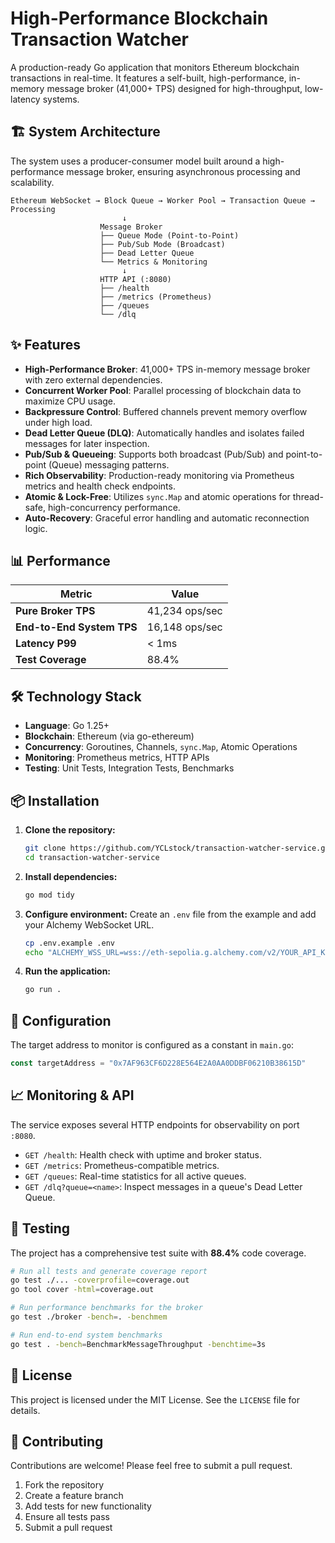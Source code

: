 # High-Performance Blockchain Transaction Watcher

A production-ready Go application that monitors Ethereum blockchain transactions in real-time. It features a self-built, high-performance, in-memory message broker (41,000+ TPS) designed for high-throughput, low-latency systems.

## 🏗️ System Architecture

The system uses a producer-consumer model built around a high-performance message broker, ensuring asynchronous processing and scalability.

```
Ethereum WebSocket → Block Queue → Worker Pool → Transaction Queue → Processing
                         ↓
                    Message Broker
                    ├── Queue Mode (Point-to-Point)
                    ├── Pub/Sub Mode (Broadcast)  
                    ├── Dead Letter Queue
                    └── Metrics & Monitoring
                         ↓
                    HTTP API (:8080)
                    ├── /health
                    ├── /metrics (Prometheus)
                    ├── /queues
                    └── /dlq
```

## ✨ Features

*   **High-Performance Broker**: 41,000+ TPS in-memory message broker with zero external dependencies.
*   **Concurrent Worker Pool**: Parallel processing of blockchain data to maximize CPU usage.
*   **Backpressure Control**: Buffered channels prevent memory overflow under high load.
*   **Dead Letter Queue (DLQ)**: Automatically handles and isolates failed messages for later inspection.
*   **Pub/Sub & Queueing**: Supports both broadcast (Pub/Sub) and point-to-point (Queue) messaging patterns.
*   **Rich Observability**: Production-ready monitoring via Prometheus metrics and health check endpoints.
*   **Atomic & Lock-Free**: Utilizes `sync.Map` and atomic operations for thread-safe, high-concurrency performance.
*   **Auto-Recovery**: Graceful error handling and automatic reconnection logic.

## 📊 Performance

| Metric | Value |
|--------|--------|
| **Pure Broker TPS** | 41,234 ops/sec |
| **End-to-End System TPS** | 16,148 ops/sec |
| **Latency P99** | < 1ms |
| **Test Coverage** | 88.4% |

## 🛠️ Technology Stack

- **Language**: Go 1.25+
- **Blockchain**: Ethereum (via go-ethereum)
- **Concurrency**: Goroutines, Channels, `sync.Map`, Atomic Operations
- **Monitoring**: Prometheus metrics, HTTP APIs
- **Testing**: Unit Tests, Integration Tests, Benchmarks

## 📦 Installation

1.  **Clone the repository:**
    ```bash
    git clone https://github.com/YCLstock/transaction-watcher-service.git
    cd transaction-watcher-service
    ```

2.  **Install dependencies:**
    ```bash
    go mod tidy
    ```

3.  **Configure environment:**
    Create an `.env` file from the example and add your Alchemy WebSocket URL.
    ```bash
    cp .env.example .env
    echo "ALCHEMY_WSS_URL=wss://eth-sepolia.g.alchemy.com/v2/YOUR_API_KEY" >> .env
    ```

4.  **Run the application:**
    ```bash
    go run .
    ```

## 🔧 Configuration

The target address to monitor is configured as a constant in `main.go`:
```go
const targetAddress = "0x7AF963CF6D228E564E2A0AA0DDBF06210B38615D"
```

## 📈 Monitoring & API

The service exposes several HTTP endpoints for observability on port `:8080`.

*   `GET /health`: Health check with uptime and broker status.
*   `GET /metrics`: Prometheus-compatible metrics.
*   `GET /queues`: Real-time statistics for all active queues.
*   `GET /dlq?queue=<name>`: Inspect messages in a queue's Dead Letter Queue.

## 🧪 Testing

The project has a comprehensive test suite with **88.4%** code coverage.

```bash
# Run all tests and generate coverage report
go test ./... -coverprofile=coverage.out
go tool cover -html=coverage.out

# Run performance benchmarks for the broker
go test ./broker -bench=. -benchmem

# Run end-to-end system benchmarks
go test . -bench=BenchmarkMessageThroughput -benchtime=3s
```

## 📄 License

This project is licensed under the MIT License. See the `LICENSE` file for details.

## 🤝 Contributing

Contributions are welcome! Please feel free to submit a pull request.

1.  Fork the repository
2.  Create a feature branch
3.  Add tests for new functionality
4.  Ensure all tests pass
5.  Submit a pull request
